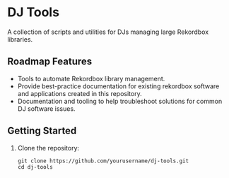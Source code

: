 # DJ Tools  

A collection of scripts and utilities for DJs managing large Rekordbox libraries.  

## Roadmap Features  
- Tools to automate Rekordbox library management.  
- Provide best-practice documentation for existing rekordbox software and applications created in this repository.  
- Documentation and tooling to help troubleshoot solutions for common DJ software issues.  

## Getting Started  
1. Clone the repository:  
   ```
   git clone https://github.com/yourusername/dj-tools.git
   cd dj-tools
   ```
